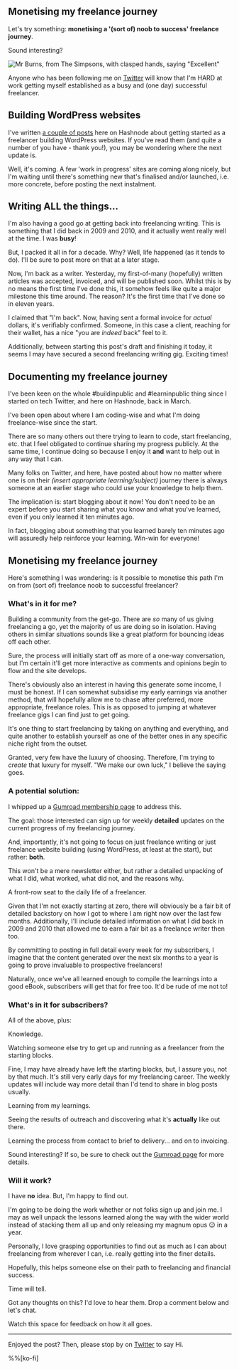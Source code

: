 ## Monetising my freelance journey

Let's try something: **monetising a '(sort of) noob to success' freelance journey**.

Sound interesting?

![Mr Burns, from The Simpsons, with clasped hands, saying "Excellent"](https://cdn.hashnode.com/res/hashnode/image/upload/v1629190206600/mpIJQw-US.png)

Anyone who has been following me on [Twitter](https://twitter.com/aldercode) will know that I'm HARD at work getting myself established as a busy and (one day) successful freelancer.

## Building WordPress websites ##

I've written [a couple of posts](https://blog.aldercode.com/series/freelancing-wp) here on Hashnode about getting started as a freelancer building WordPress websites. If you've read them (and quite a number of you have - thank you!), you may be wondering where the next update is. 

Well, it's coming. A few 'work in progress' sites are coming along nicely, but I'm waiting until there's something new that's finalised and/or launched, i.e. more concrete, before posting the next instalment. 

## Writing ALL the things... ##

I'm also having a good go at getting back into freelancing writing. This is something that I did back in 2009 and 2010, and it actually went really well at the time. I was **busy**!

But, I packed it all in for a decade. Why? Well, life happened (as it tends to do). I'll be sure to post more on that at a later stage. 

Now, I'm back as a writer. Yesterday, my first-of-many (hopefully) written articles was accepted, invoiced, and will be published soon. Whilst this is by no means the first time I've done this, it somehow feels like quite a major milestone this time around. The reason? It's the first time that I've done so in eleven years. 

I claimed that "I'm back". Now, having sent a formal invoice for *actual* dollars, it's verifiably confirmed. Someone, in this case a client, reaching for their wallet, has a nice "you are *indeed* back" feel to it.

Additionally, between starting this post's draft and finishing it today, it seems I may have secured a second freelancing writing gig. Exciting times!

## Documenting my freelance journey ##

I've been keen on the whole #buildinpublic and #learninpublic thing since I started on tech Twitter, and here on Hashnode, back in March.

I've been open about where I am coding-wise and what I'm doing freelance-wise since the start.

There are so many others out there trying to learn to code, start freelancing, etc. that I feel obligated to continue sharing my progress publicly. At the same time, I continue doing so because I enjoy it **and** want to help out in any way that I can.

Many folks on Twitter, and here, have posted about how no matter where one is on their *(insert appropriate learning/subject)* journey there is always someone at an earlier stage who could use your knowledge to help them. 

The implication is: start blogging about it now! You don't need to be an expert before you start sharing what you know and what you've learned, even if you only learned it ten minutes ago.

In fact, blogging about something that you learned barely ten minutes ago will assuredly help reinforce your learning. Win-win for everyone!

## Monetising my freelance journey ##

Here's something I was wondering: is it possible to monetise this path I'm on from (sort of) freelance noob to successful freelancer?

### What's in it for me? ###

Building a community from the get-go. There are *so* many of us giving freelancing a go, yet the majority of us are doing so in isolation. Having others in similar situations sounds like a great platform for bouncing ideas off each other. 

Sure, the process will initially start off as more of a one-way conversation, but I'm certain it'll get more interactive as comments and opinions begin to flow and the site develops.

There's obviously also an interest in having this generate some income, I must be honest. If I can somewhat subsidise my early earnings via another method, that will hopefully allow me to chase after preferred, more appropriate, freelance roles. This is as opposed to jumping at whatever freelance gigs I can find just to get going.

It's one thing to start freelancing by taking on anything and everything, and quite another to establish yourself as one of the better ones in any specific niche right from the outset.

Granted, very few have the luxury of choosing. Therefore, I'm trying to *create* that luxury for myself. "We make our own luck," I believe the saying goes.

### A potential solution: ###

I whipped up a [Gumroad membership page](https://aldercode.gumroad.com/l/goingfreelance) to address this. 

The goal: those interested can sign up for weekly **detailed** updates on the current progress of my freelancing journey. 

And, importantly, it's not going to focus on just freelance writing or just freelance website building (using WordPress, at least at the start), but rather: **both**.

This won't be a mere newsletter either, but rather a detailed unpacking of what I did, what worked, what did not, and the reasons why.

A front-row seat to the daily life of a freelancer.

Given that I'm not exactly starting at zero, there will obviously be a fair bit of detailed backstory on how I got to where I am right now over the last few months. Additionally, I'll include detailed information on what I did back in 2009 and 2010 that allowed me to earn a fair bit as a freelance writer then too.

By committing to posting in full detail every week for my subscribers, I imagine that the content generated over the next six months to a year is going to prove invaluable to prospective freelancers!

Naturally, once we've all learned enough to compile the learnings into a good eBook, subscribers will get that for free too. It'd be rude of me not to!

### What's in it for subscribers? ###

All of the above, plus: 

Knowledge. 

Watching someone else try to get up and running as a freelancer from the starting blocks. 

Fine, I may have already have left the starting blocks, but, I assure you, not by that much. It's still very early days for my freelancing career. The weekly updates will include way more detail than I'd tend to share in blog posts usually. 

Learning from my learnings.

Seeing the results of outreach and discovering what it's **actually** like out there.

Learning the process from contact to brief to delivery... and on to invoicing.

Sound interesting? If so, be sure to check out the [Gumroad page](https://aldercode.gumroad.com/l/goingfreelance) for more details.

### Will it work? ###

I have **no** idea. But, I'm happy to find out.

I'm going to be doing the work whether or not folks sign up and join me. I may as well unpack the lessons learned along the way with the wider world instead of stacking them all up and only releasing my magnum opus 😉 in a year.

Personally, I love grasping opportunities to find out as much as I can about freelancing from wherever I can, i.e. really getting into the finer details. 

Hopefully, this helps someone else on their path to freelancing and financial success.

Time will tell.

Got any thoughts on this? I'd love to hear them. Drop a comment below and let's chat.

Watch this space for feedback on how it all goes.

---
Enjoyed the post? Then, please stop by on [Twitter](https://twitter.com/aldercode) to say Hi. 

%%[ko-fi]